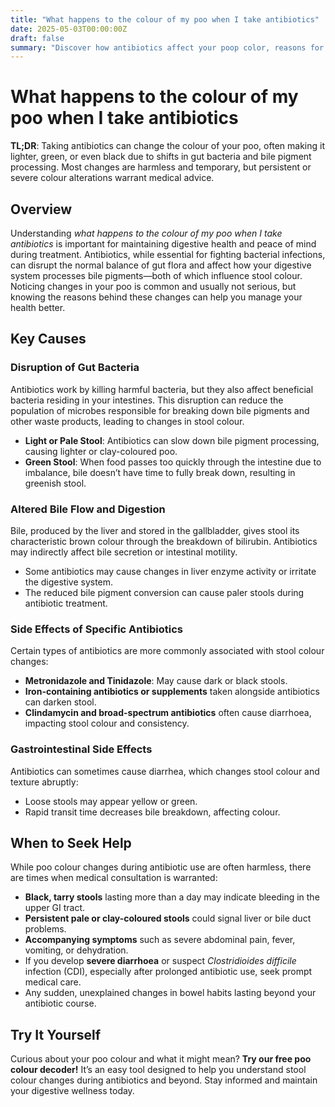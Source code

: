```yaml
---
title: "What happens to the colour of my poo when I take antibiotics"
date: 2025-05-03T00:00:00Z
draft: false
summary: "Discover how antibiotics affect your poop color, reasons for changes, and when to consult a doctor for safe digestive health awareness."
---
```


# What happens to the colour of my poo when I take antibiotics

**TL;DR**: Taking antibiotics can change the colour of your poo, often making it lighter, green, or even black due to shifts in gut bacteria and bile pigment processing. Most changes are harmless and temporary, but persistent or severe colour alterations warrant medical advice.

## Overview

Understanding *what happens to the colour of my poo when I take antibiotics* is important for maintaining digestive health and peace of mind during treatment. Antibiotics, while essential for fighting bacterial infections, can disrupt the normal balance of gut flora and affect how your digestive system processes bile pigments—both of which influence stool colour. Noticing changes in your poo is common and usually not serious, but knowing the reasons behind these changes can help you manage your health better.

## Key Causes

### Disruption of Gut Bacteria

Antibiotics work by killing harmful bacteria, but they also affect beneficial bacteria residing in your intestines. This disruption can reduce the population of microbes responsible for breaking down bile pigments and other waste products, leading to changes in stool colour.

- **Light or Pale Stool**: Antibiotics can slow down bile pigment processing, causing lighter or clay-coloured poo.
- **Green Stool**: When food passes too quickly through the intestine due to imbalance, bile doesn’t have time to fully break down, resulting in greenish stool.

### Altered Bile Flow and Digestion

Bile, produced by the liver and stored in the gallbladder, gives stool its characteristic brown colour through the breakdown of bilirubin. Antibiotics may indirectly affect bile secretion or intestinal motility.

- Some antibiotics may cause changes in liver enzyme activity or irritate the digestive system.
- The reduced bile pigment conversion can cause paler stools during antibiotic treatment.

### Side Effects of Specific Antibiotics

Certain types of antibiotics are more commonly associated with stool colour changes:

- **Metronidazole and Tinidazole**: May cause dark or black stools.
- **Iron-containing antibiotics or supplements** taken alongside antibiotics can darken stool.
- **Clindamycin and broad-spectrum antibiotics** often cause diarrhoea, impacting stool colour and consistency.

### Gastrointestinal Side Effects

Antibiotics can sometimes cause diarrhea, which changes stool colour and texture abruptly:

- Loose stools may appear yellow or green.
- Rapid transit time decreases bile breakdown, affecting colour.

## When to Seek Help

While poo colour changes during antibiotic use are often harmless, there are times when medical consultation is warranted:

- **Black, tarry stools** lasting more than a day may indicate bleeding in the upper GI tract.
- **Persistent pale or clay-coloured stools** could signal liver or bile duct problems.
- **Accompanying symptoms** such as severe abdominal pain, fever, vomiting, or dehydration.
- If you develop **severe diarrhoea** or suspect *Clostridioides difficile* infection (CDI), especially after prolonged antibiotic use, seek prompt medical care.
- Any sudden, unexplained changes in bowel habits lasting beyond your antibiotic course.


## Try It Yourself

Curious about your poo colour and what it might mean? **Try our free poo colour decoder!** It’s an easy tool designed to help you understand stool colour changes during antibiotics and beyond. Stay informed and maintain your digestive wellness today.


